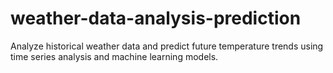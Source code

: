 # weather-data-analysis-prediction
Analyze historical weather data and predict future temperature trends using time series analysis and machine learning models.

